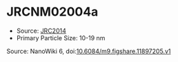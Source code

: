 <a name="material" />

# JRCNM02004a
<script type="application/ld+json">
  {
    "@context": "https://schema.org/",
    "@type": "ChemicalSubstance",
    "@id": "https://egonw.github.io/nanowiki/nanowiki385.html#material",
    "http://purl.org/dc/terms/conformsTo":
      {
        "@type": "CreativeWork",
        "@id": "https://bioschemas.org/profiles/ChemicalSubstance/0.4-RELEASE/"
      },
    "identfier": "385",
    "name": "JRCNM02004a",
    "url": "https://egonw.github.io/nanowiki/nanowiki385.html#material",
    "sameAs": "http://127.0.0.1/mediawiki/index.php/Special:URIResolver/JRCNM02004a"
  }
</script>


* Source: [JRC2014](articleJRC2014.md)
* Primary Particle Size: 10-19 nm


Source: NanoWiki 6, doi:[10.6084/m9.figshare.11897205.v1](https://doi.org/10.6084/m9.figshare.11897205.v1)

